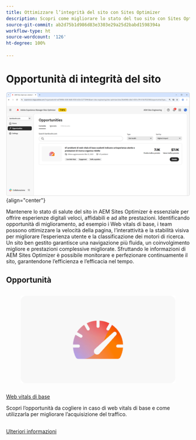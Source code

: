 ```yaml
---
title: Ottimizzare l’integrità del sito con Sites Optimizer
description: Scopri come migliorare lo stato del tuo sito con Sites Optimizer.
source-git-commit: ab2d75b1d986d83e3303e29a25d2babd1598394a
workflow-type: ht
source-wordcount: '126'
ht-degree: 100%

---
```



# Opportunità di integrità del sito

![Opportunità di integrità del sito](./assets/site-health/hero.png){align="center"}

Mantenere lo stato di salute del sito in AEM Sites Optimizer è essenziale per offrire esperienze digitali veloci, affidabili e ad alte prestazioni. Identificando opportunità di miglioramento, ad esempio i Web vitals di base, i team possono ottimizzare la velocità della pagina, l’interattività e la stabilità visiva per migliorare l’esperienza utente e la classificazione dei motori di ricerca. Un sito ben gestito garantisce una navigazione più fluida, un coinvolgimento migliore e prestazioni complessive migliorate. Sfruttando le informazioni di AEM Sites Optimizer è possibile monitorare e perfezionare continuamente il sito, garantendone l’efficienza e l’efficacia nel tempo.

## Opportunità

<!-- CARDS

* ../documentation/opportunities/core-web-vitals.md
  {title=Core web vitals}
  {image=../assets/common/card-performance.png}

-->
<!-- START CARDS HTML - DO NOT MODIFY BY HAND -->
<div class="columns">
    <div class="column is-half-tablet is-half-desktop is-one-third-widescreen" aria-label="Core web vitals">
        <div class="card" style="height: 100%; display: flex; flex-direction: column; height: 100%;">
            <div class="card-image">
                <figure class="image x-is-16by9">
                    <a href="../documentation/opportunities/core-web-vitals.md" title="Web vitals di base" target="_blank" rel="referrer">
                        <img class="is-bordered-r-small" src="../assets/common/card-performance.png" alt="Web vitals di base"
                             style="width: 100%; aspect-ratio: 16 / 9; object-fit: cover; overflow: hidden; display: block; margin: auto;">
                    </a>
                </figure>
            </div>
            <div class="card-content is-padded-small" style="display: flex; flex-direction: column; flex-grow: 1; justify-content: space-between;">
                <div class="top-card-content">
                    <p class="headline is-size-6 has-text-weight-bold">
                        <a href="../documentation/opportunities/core-web-vitals.md" target="_blank" rel="referrer" title="Web vitals di base">Web vitals di base</a>
                    </p>
                    <p class="is-size-6">Scopri l’opportunità da cogliere in caso di web vitals di base e come utilizzarla per migliorare l’acquisizione del traffico.</p>
                </div>
                <a href="../documentation/opportunities/core-web-vitals.md" target="_blank" rel="referrer" class="spectrum-Button spectrum-Button--outline spectrum-Button--primary spectrum-Button--sizeM" style="align-self: flex-start; margin-top: 1rem;">
                    <span class="spectrum-Button-label has-no-wrap has-text-weight-bold">Ulteriori informazioni</span>
                </a>
            </div>
        </div>
    </div>
</div>
<!-- END CARDS HTML - DO NOT MODIFY BY HAND -->

